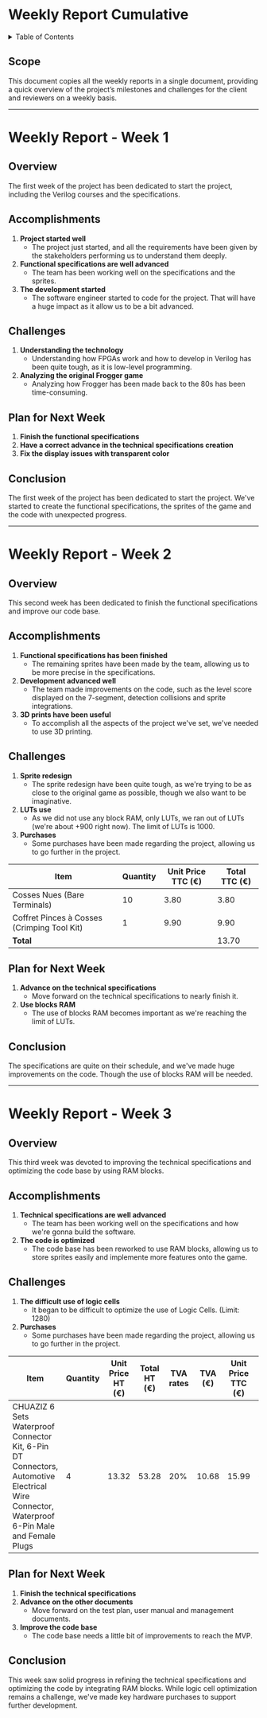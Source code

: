 # Weekly Report Cumulative

<details>
<summary>Table of Contents</summary>

- [Weekly Report Cumulative](#weekly-report-cumulative)
  - [Scope](#scope)
- [Weekly Report - Week 1](#weekly-report---week-1)
  - [Overview](#overview)
  - [Accomplishments](#accomplishments)
  - [Challenges](#challenges)
  - [Plan for Next Week](#plan-for-next-week)
  - [Conclusion](#conclusion)
- [Weekly Report - Week 2](#weekly-report---week-2)
  - [Overview](#overview-1)
  - [Accomplishments](#accomplishments-1)
  - [Challenges](#challenges-1)
  - [Plan for Next Week](#plan-for-next-week-1)
  - [Conclusion](#conclusion-1)
- [Weekly Report - Week 3](#weekly-report---week-3)
  - [Overview](#overview-2)
  - [Accomplishments](#accomplishments-2)
  - [Challenges](#challenges-2)
  - [Plan for Next Week](#plan-for-next-week-2)
  - [Conclusion](#conclusion-2)

</details>

## Scope

This document copies all the weekly reports in a single document, providing a quick overview of the project’s milestones and challenges for the client and reviewers on a weekly basis.

---

# Weekly Report - Week 1

## Overview

The first week of the project has been dedicated to start the project, including the Verilog courses and the specifications.

## Accomplishments

1. **Project started well**
   - The project just started, and all the requirements have been given by the stakeholders performing us to understand them deeply.
2. **Functional specifications are well advanced**
    - The team has been working well on the specifications and the sprites.
3. **The development started**
    - The software engineer started to code for the project. That will have a huge impact as it allow us to be a bit advanced.

## Challenges

1. **Understanding the technology**
   - Understanding how FPGAs work and how to develop in Verilog has been quite tough, as it is low-level programming.
2. **Analyzing the original Frogger game**
    - Analyzing how Frogger has been made back to the 80s has been time-consuming.

## Plan for Next Week

1. **Finish the functional specifications**
2. **Have a correct advance in the technical specifications creation**
3. **Fix the display issues with transparent color**

## Conclusion

The first week of the project has been dedicated to start the project. We've started to create the functional specifications, the sprites of the game and the code with unexpected progress.

---

# Weekly Report - Week 2

## Overview

This second week has been dedicated to finish the functional specifications and improve our code base.

## Accomplishments

1. **Functional specifications has been finished**
    - The remaining sprites have been made by the team, allowing us to be more precise in the specifications.
2. **Development advanced well**
    - The team made improvements on the code, such as the level score displayed on the 7-segment, detection collisions and sprite integrations.
3. **3D prints have been useful**
    - To accomplish all the aspects of the project we've set, we've needed to use 3D printing.

## Challenges

1. **Sprite redesign**
    - The sprite redesign have been quite tough, as we're trying to be as close to the original game as possible, though we also want to be imaginative.
2. **LUTs use**
    - As we did not use any block RAM, only LUTs, we ran out of LUTs (we're about +900 right now). The limit of LUTs is 1000.
3. **Purchases**
    - Some purchases have been made regarding the project, allowing us to go further in the project.

| Item                                   | Quantity | Unit Price TTC (€) | Total TTC (€) |
|----------------------------------------|----------|----------------|-----------|
| Cosses Nues (Bare Terminals)           | 10       | 3.80           | 3.80      |
| Coffret Pinces à Cosses (Crimping Tool Kit) | 1       | 9.90           | 9.90      |
| **Total**                              |          |                | 13.70     |

## Plan for Next Week

1. **Advance on the technical specifications**
    - Move forward on the technical specifications to nearly finish it.
2. **Use blocks RAM**
    - The use of blocks RAM becomes important as we're reaching the limit of LUTs.

## Conclusion

The specifications are quite on their schedule, and we've made huge improvements on the code. Though the use of blocks RAM will be needed.

---

# Weekly Report - Week 3

## Overview

This third week was devoted to improving the technical specifications and optimizing the code base by using RAM blocks.

## Accomplishments

1. **Technical specifications are well advanced**
    - The team has been working well on the specifications and how we're gonna build the software.
2. **The code is optimized**
    - The code base has been reworked to use RAM blocks, allowing us to store sprites easily and implemente more features onto the game.

## Challenges

1. **The difficult use of logic cells**
    - It began to be difficult to optimize the use of Logic Cells. (Limit: 1280)
2. **Purchases**
    - Some purchases have been made regarding the project, allowing us to go further in the project.

| Item | Quantity | Unit Price HT (€) | **Total HT (€)** | TVA rates | TVA (€) | Unit Price TTC (€) | **Total TTC (€)** |
|--------|----------|----------------|-----------|-----------|-----------|-----------|-----------|
| CHUAZIZ 6 Sets Waterproof Connector Kit, 6-Pin DT Connectors, Automotive Electrical Wire Connector, Waterproof 6-Pin Male and Female Plugs | 4 | 13.32 | 53.28 | 20% | 10.68 | 15.99 | 63.96 |

## Plan for Next Week

1. **Finish the technical specifications**
2. **Advance on the other documents**
    - Move forward on the test plan, user manual and management documents.
3. **Improve the code base**
    - The code base needs a little bit of improvements to reach the MVP.

## Conclusion

This week saw solid progress in refining the technical specifications and optimizing the code by integrating RAM blocks. While logic cell optimization remains a challenge, we've made key hardware purchases to support further development.

